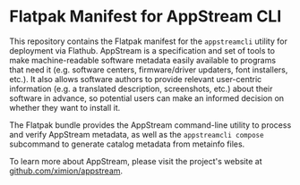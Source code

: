 Flatpak Manifest for AppStream CLI
==================================

This repository contains the Flatpak manifest for the `appstreamcli` utility for
deployment via Flathub.
AppStream is a specification and set of tools to make machine-readable software metadata easily available
to programs that need it (e.g. software centers, firmware/driver updaters, font installers, etc.).
It also allows software authors to provide relevant user-centric information (e.g. a translated description,
screenshots, etc.) about their software in advance, so potential users can make an informed decision on
whether they want to install it.

The Flatpak bundle provides the AppStream command-line utility to process and verify
AppStream metadata, as well as the `appstreamcli compose` subcommand to generate
catalog metadata from metainfo files.

To learn more about AppStream, please visit the project's website at [github.com/ximion/appstream](https://github.com/ximion/appstream).
